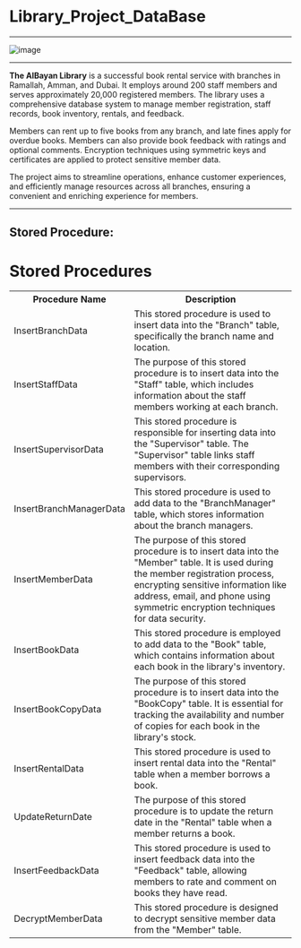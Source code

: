 # Library_Project_DataBase

***

![image](https://github.com/BaselAbuHamed/Library_Project_DataBase/assets/107325485/c2f319dc-8dcf-4fb1-9182-e746ef9b50df)

***

<strong>The AlBayan Library</strong> is a successful book rental service with branches in Ramallah, Amman, and Dubai. It employs around 200 staff members and serves approximately 20,000 registered members. The library uses a comprehensive database system to manage member registration, staff records, book inventory, rentals, and feedback.

Members can rent up to five books from any branch, and late fines apply for overdue books. Members can also provide book feedback with ratings and optional comments. Encryption techniques using symmetric keys and certificates are applied to protect sensitive member data.

The project aims to streamline operations, enhance customer experiences, and efficiently manage resources across all branches, ensuring a convenient and enriching experience for members.

***
<h2>Stored Procedure:</h2>
<body>
    <h1>Stored Procedures</h1>
  <table>
    <tr>
      <th>Procedure Name</th>
      <th>Description</th>
    </tr>
    <tr>
      <td>InsertBranchData</td>
      <td>This stored procedure is used to insert data into the "Branch" table, specifically the branch name and location.</td>
    </tr>
    <tr>
      <td>InsertStaffData</td>
      <td>The purpose of this stored procedure is to insert data into the "Staff" table, which includes information about the staff members working at each branch.</td>
    </tr>
    <tr>
      <td>InsertSupervisorData</td>
      <td>This stored procedure is responsible for inserting data into the "Supervisor" table. The "Supervisor" table links staff members with their corresponding supervisors.</td>
    </tr>
    <tr>
      <td>InsertBranchManagerData</td>
      <td>This stored procedure is used to add data to the "BranchManager" table, which stores information about the branch managers.</td>
    </tr>
    <tr>
      <td>InsertMemberData</td>
      <td>The purpose of this stored procedure is to insert data into the "Member" table. It is used during the member registration process, encrypting sensitive information like address, email, and phone using symmetric encryption techniques for data security.</td>
    </tr>
    <tr>
      <td>InsertBookData</td>
      <td>This stored procedure is employed to add data to the "Book" table, which contains information about each book in the library's inventory.</td>
    </tr>
    <tr>
      <td>InsertBookCopyData</td>
      <td>The purpose of this stored procedure is to insert data into the "BookCopy" table. It is essential for tracking the availability and number of copies for each book in the library's stock.</td>
    </tr>
    <tr>
      <td>InsertRentalData</td>
      <td>This stored procedure is used to insert rental data into the "Rental" table when a member borrows a book.</td>
    </tr>
    <tr>
      <td>UpdateReturnDate</td>
      <td>The purpose of this stored procedure is to update the return date in the "Rental" table when a member returns a book.</td>
    </tr>
    <tr>
      <td>InsertFeedbackData</td>
      <td>This stored procedure is used to insert feedback data into the "Feedback" table, allowing members to rate and comment on books they have read.</td>
    </tr>
    <tr>
      <td>DecryptMemberData</td>
      <td>This stored procedure is designed to decrypt sensitive member data from the "Member" table.</td>
    </tr>
  </table>
</body>

